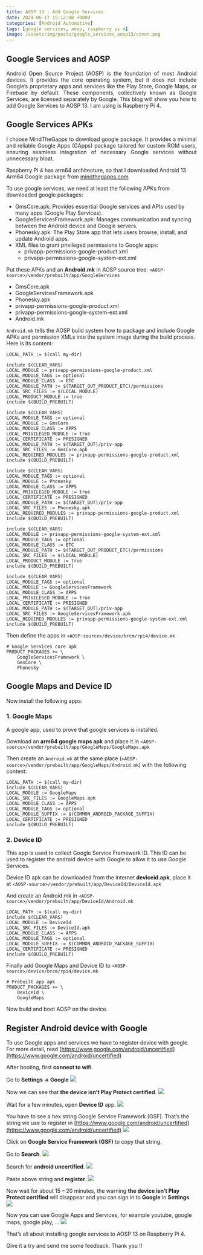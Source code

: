 ```yaml
---
title: AOSP 13 - Add Google Services
date: 2024-06-17 15:12:00 +0800
categories: [Android Automotive]
tags: [google services, aosp, raspberry pi 4]
image: /assets/img/posts/google_services_aosp13/cover.png
---
```

## Google Services and AOSP
<div style="text-align: justify">
Android Open Source Project (AOSP) is the foundation of most Android devices. It provides the core operating system, but it does not include Google’s proprietary apps and services like the Play Store, Google Maps, or Firebase by default. These components, collectively known as Google Services, are licensed separately by Google. This blog will show you how to add Google Services to AOSP 13. I am using is Raspberry Pi 4.
</div>

## Google Services APKs
<div style="text-align: justify">
I choose MindTheGapps to download google package. It provides a minimal and reliable Google Apps (GApps) package tailored for custom ROM users, ensuring seamless integration of necessary Google services without unnecessary bloat.
</div>

Raspberry Pi 4 has arm64 architecture, so that I downloaded Android 13 Arm64 Google package from [mindthegapps.com](https://mindthegapps.com)

To use google services, we need at least the following APKs from downloaded google packages:
* GmsCore.apk: Provides essential Google services and APIs used by many apps (Google Play Services).
* GoogleServicesFramework.apk: Manages communication and syncing between the Android device and Google servers.
* Phonesky.apk: The Play Store app that lets users browse, install, and update Android apps.
* XML files to grant privileged permissions to Google apps:
  * privapp-permissions-google-product.xml
  * privapp-permissions-google-system-ext.xml

Put these APKs and an **Android.mk** in AOSP source tree: `<AOSP-source>/vendor/prebuilt/app/GoogleServices`
* GmsCore.apk
* GoogleServicesFramework.apk
* Phonesky.apk
* privapp-permissions-google-product.xml
* privapp-permissions-google-system-ext.xml
* Android.mk

`Android.mk` tells the AOSP build system how to package and include Google APKs and permission XMLs into the system image during the build process. Here is its content:
```
LOCAL_PATH := $(call my-dir)

include $(CLEAR_VARS)
LOCAL_MODULE := privapp-permissions-google-product.xml
LOCAL_MODULE_TAGS := optional
LOCAL_MODULE_CLASS := ETC
LOCAL_MODULE_PATH := $(TARGET_OUT_PRODUCT_ETC)/permissions
LOCAL_SRC_FILES := $(LOCAL_MODULE)
LOCAL_PRODUCT_MODULE := true
include $(BUILD_PREBUILT)

include $(CLEAR_VARS)
LOCAL_MODULE_TAGS := optional
LOCAL_MODULE := GmsCore
LOCAL_MODULE_CLASS := APPS
LOCAL_PRIVILEGED_MODULE := true
LOCAL_CERTIFICATE := PRESIGNED
LOCAL_MODULE_PATH := $(TARGET_OUT)/priv-app
LOCAL_SRC_FILES := GmsCore.apk
LOCAL_REQUIRED_MODULES := privapp-permissions-google-product.xml
include $(BUILD_PREBUILT)

include $(CLEAR_VARS)
LOCAL_MODULE_TAGS := optional
LOCAL_MODULE := Phonesky
LOCAL_MODULE_CLASS := APPS
LOCAL_PRIVILEGED_MODULE := true
LOCAL_CERTIFICATE := PRESIGNED
LOCAL_MODULE_PATH := $(TARGET_OUT)/priv-app
LOCAL_SRC_FILES := Phonesky.apk
LOCAL_REQUIRED_MODULES := privapp-permissions-google-product.xml
include $(BUILD_PREBUILT)

include $(CLEAR_VARS)
LOCAL_MODULE := privapp-permissions-google-system-ext.xml
LOCAL_MODULE_TAGS := optional
LOCAL_MODULE_CLASS := ETC
LOCAL_MODULE_PATH := $(TARGET_OUT_PRODUCT_ETC)/permissions
LOCAL_SRC_FILES := $(LOCAL_MODULE)
LOCAL_PRODUCT_MODULE := true
include $(BUILD_PREBUILT)

include $(CLEAR_VARS)
LOCAL_MODULE_TAGS := optional
LOCAL_MODULE := GoogleServicesFramework
LOCAL_MODULE_CLASS := APPS
LOCAL_PRIVILEGED_MODULE := true
LOCAL_CERTIFICATE := PRESIGNED
LOCAL_MODULE_PATH := $(TARGET_OUT)/priv-app
LOCAL_SRC_FILES := GoogleServicesFramework.apk
LOCAL_REQUIRED_MODULES := privapp-permissions-google-system-ext.xml
include $(BUILD_PREBUILT)
```

Then define the apps in `<AOSP-source>/device/brcm/rpi4/device.mk`
```
# Google Services core apk
PRODUCT_PACKAGES += \
    GoogleServicesFramework \
    GmsCore \
    Phonesky
```

## Google Maps and Device ID
Now install the following apps:

### 1. Google Maps
A google app, used to prove that google services is installed.

Download an **arm64 google maps apk** and place it in `<AOSP-source>/vendor/prebuilt/app/GoogleMaps/GoogleMaps.apk`

Then create an `Android.mk` at the same place (`<AOSP-source>/vendor/prebuilt/app/GoogleMaps/Android.mk`) with the following content:
```
LOCAL_PATH := $(call my-dir)
include $(CLEAR_VARS)
LOCAL_MODULE := GoogleMaps
LOCAL_SRC_FILES := GoogleMaps.apk
LOCAL_MODULE_CLASS := APPS
LOCAL_MODULE_TAGS := optional
LOCAL_MODULE_SUFFIX := $(COMMON_ANDROID_PACKAGE_SUFFIX)
LOCAL_CERTIFICATE := PRESIGNED
include $(BUILD_PREBUILT)
```

### 2. Device ID
This app is used to collect Google Service Framework ID. This ID can be used to register the android device with Google to allow it to use Google Services.

Device ID apk can be downloaded from the internet **deviceid.apk**, place it at `<AOSP-source>/vendor/prebuilt/app/DeviceId/DeviceId.apk`

And create an Android.mk in `<AOSP-source>/vendor/prebuilt/app/DeviceId/Android.mk`
```
LOCAL_PATH := $(call my-dir)
include $(CLEAR_VARS)
LOCAL_MODULE := DeviceId
LOCAL_SRC_FILES := DeviceId.apk
LOCAL_MODULE_CLASS := APPS
LOCAL_MODULE_TAGS := optional
LOCAL_MODULE_SUFFIX := $(COMMON_ANDROID_PACKAGE_SUFFIX)
LOCAL_CERTIFICATE := PRESIGNED
include $(BUILD_PREBUILT)
```

Finally add Google Maps and Device ID to `<AOSP-source>/device/brcm/rpi4/device.mk`
```
# Prebuilt app apk
PRODUCT_PACKAGES += \
    DeviceId \
    GoogleMaps
```

Now build and boot AOSP on the device.

## Register Android device with Google
To use Google apps and services we have to register device with google. For more detail, read [https://www.google.com/android/uncertified](https://www.google.com/android/uncertified)

After booting, first **connect to wifi**.

Go to **Settings -> Google**
![](/assets/img/posts/google_services_aosp13/register1.png)

Now we can see that **the device isn’t Play Protect certified**.
![](/assets/img/posts/google_services_aosp13/register2.png)

Wait for a few minutes, open **Device ID** app.
![](/assets/img/posts/google_services_aosp13/register3.png)

You have to see a hex string Google Service Framework (GSF). That’s the string we use to register in [https://www.google.com/android/uncertified](https://www.google.com/android/uncertified)
![](/assets/img/posts/google_services_aosp13/register4.png)

Click on **Google Service Framework (GSF)** to copy that string.

Go to **Search**.
![](/assets/img/posts/google_services_aosp13/register5.png)

Search for **android uncertified**.
![](/assets/img/posts/google_services_aosp13/register6.png)

Paste above string and **register**.
![](/assets/img/posts/google_services_aosp13/register7.png)

Now wait for about 15 – 20 minutes, the warning **the device isn’t Play Protect certified** will disappear and you can sign in to **Google** in **Settings**
![](/assets/img/posts/google_services_aosp13/register8.png)

Now you can use Google Apps and Services, for example youtube, google maps, google play, …
![](/assets/img/posts/google_services_aosp13/register9.png)

That’s all about installing google services to AOSP 13 on Raspberry Pi 4. 

Give it a try and send me some feedback. Thank you !!